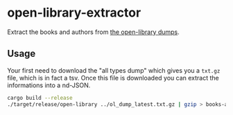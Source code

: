 # open-library-extractor

Extract the books and authors from [the open-library dumps](https://openlibrary.org/developers/dumps).

## Usage

Your first need to download the "all types dump" which gives you a `txt.gz` file, which is in fact a tsv.
Once this file is downloaded you can extract the informations into a nd-JSON.

```bash
cargo build --release
./target/release/open-library ../ol_dump_latest.txt.gz | gzip > books-authors.ndjson.gz
```

